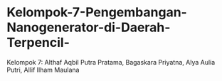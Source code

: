 # Kelompok-7-Pengembangan-Nanogenerator-di-Daerah-Terpencil-
Kelompok 7: Althaf Aqbil Putra Pratama, Bagaskara Priyatna, Alya Aulia Putri, Allif Ilham Maulana

